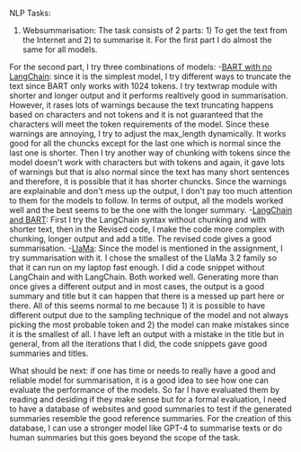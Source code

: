 NLP Tasks: 
1. Websummarisation:
The task consists of 2 parts: 1) To get the text from the Internet and 2) to summarise it. For the first part I do almost the same for all models.

For the second part, I try three combinations of models:
-[BART with no LangChain](https://github.com/galiakraicheva/nlp_tasks/blob/main/websummarisation/bart_websummarisation.ipynb): since it is the simplest model, I try different ways to truncate the text since BART only works with 1024 tokens. I try textwrap module with shorter and longer output and it performs realtively good in summarisation. However, it rases lots of warnings because the text truncating happens based on characters and not tokens and it is not guaranteed that the characters will meet the token requirements of the model. Since these warnings are annoying, I try to adjust the max_length dynamically. It works good for all the chuncks except for the last one which is normal since the last one is shorter. Then I try another way of chunking with tokens since the model doesn't work with characters but with tokens and again, it gave lots of warnings but that is also normal since the text has many short sentences and therefore, it is possible that it has shorter chuncks. Since the warnings are explainable and don't mess up the output, I don't pay too much attention to them for the models to follow. In terms of output, all the models worked well and the best seems to be the one with the longer summary.
-[LangChain and BART](https://github.com/galiakraicheva/nlp_tasks/blob/main/websummarisation/langchain_bart_summarisation.ipynb): First I try the LangChain syntax without chunking and with shorter text, then in the Revised code, I make the code more complex with chunking, longer output and add a title. The revised code gives a good summarisation.
-[LlaMa](https://github.com/galiakraicheva/nlp_tasks/blob/main/websummarisation/llama_sumarisation.ipynb): Since the model is mentioned in the assignment, I try summarisation with it. I chose the smallest of the LlaMa 3.2 family so that it can run on my laptop fast enough. I did a code snippet without LangChain and with LangChain. Both worked well. Generating more than once gives a different output and in most cases, the output is a good summary and title but it can happen that there is a messed up part here or there. All of this seems normal to me because 1) it is possible to have different output due to the sampling technique of the model and not always picking the most probable token and 2) the model can make mistakes since it is the smallest of all. I have left an output with a mistake in the title but in general, from all the iterations that I did, the code snippets gave good summaries and titles.

   What should be next: if one has time or needs to really have a good and reliable model for summarisation, it is a good idea to see how one can evaluate the performance of the models. So far I have evaluated them by reading and desiding if they make sense but for a formal evaluation, I need to have a database of websites and good summaries to test if the generated summaries resemble the good reference summaries. For the creation of this database, I can use a stronger model like GPT-4 to summarise texts or do human summaries but this goes beyond the scope of the task. 
